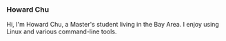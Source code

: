 ### Howard Chu

Hi, I'm Howard Chu, a Master's student living in the Bay Area. I enjoy using Linux and various command-line tools.
